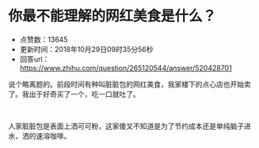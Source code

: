 # 你最不能理解的网红美食是什么？
- 点赞数：13645
- 更新时间：2018年10月29日09时35分56秒
- 回答url：https://www.zhihu.com/question/265120544/answer/520428701
<body>
 <p data-pid="pAyVDO03">说个略离题的。前段时间有种叫脏脏包的网红美食，我家楼下的点心店也开始卖了。我出于好奇买了一个，吃一口就吐了。</p>
 <p class="ztext-empty-paragraph"><br></p>
 <p data-pid="Q2CoBfMY">人家脏脏包是表面上洒可可粉，这家傻叉不知道是为了节约成本还是单纯脑子进水，洒的速溶咖啡。</p>
</body>